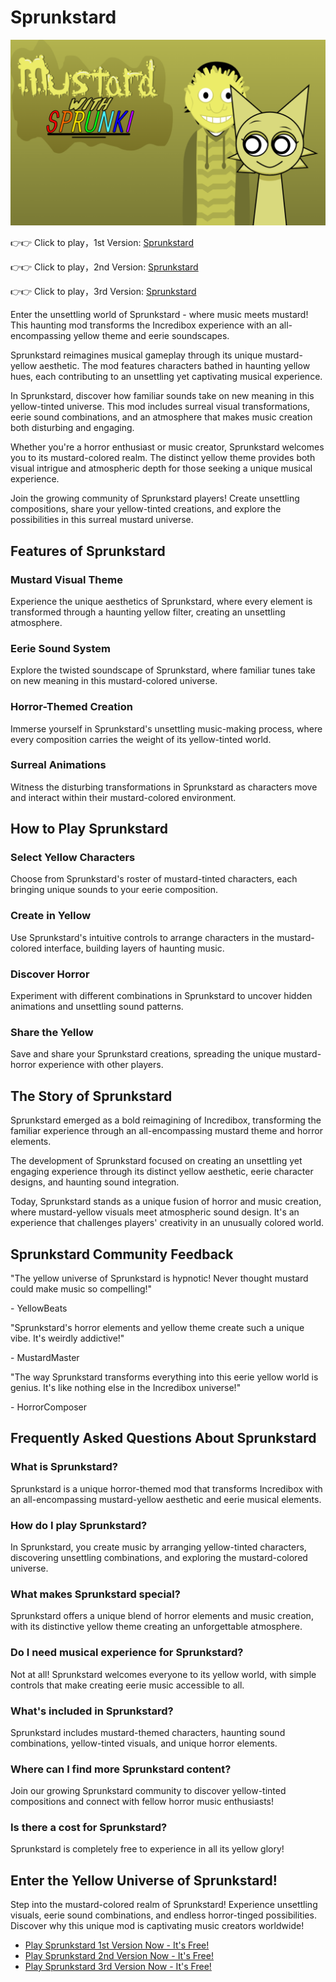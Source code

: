 # Sprunkstard

![Sprunkstard](https://raw.githubusercontent.com/sprunkiscrunkly/sprunkstard/refs/heads/main/sprunkstard.png "Sprunkstard")

👉👉 Click to play，1st Version: [Sprunkstard](https://sprunksters.com/sprunkstard/ "Sprunkstard")

👉👉 Click to play，2nd Version: [Sprunkstard](https://sprunkiscrunkly.com/sprunkstard/ "Sprunkstard")

👉👉 Click to play，3rd Version: [Sprunkstard](https://sprunkipyramixed.com/sprunkstard/ "Sprunkstard")

Enter the unsettling world of Sprunkstard - where music meets mustard! This haunting mod transforms the Incredibox experience with an all-encompassing yellow theme and eerie soundscapes.

Sprunkstard reimagines musical gameplay through its unique mustard-yellow aesthetic. The mod features characters bathed in haunting yellow hues, each contributing to an unsettling yet captivating musical experience.

In Sprunkstard, discover how familiar sounds take on new meaning in this yellow-tinted universe. This mod includes surreal visual transformations, eerie sound combinations, and an atmosphere that makes music creation both disturbing and engaging.

Whether you're a horror enthusiast or music creator, Sprunkstard welcomes you to its mustard-colored realm. The distinct yellow theme provides both visual intrigue and atmospheric depth for those seeking a unique musical experience.

Join the growing community of Sprunkstard players! Create unsettling compositions, share your yellow-tinted creations, and explore the possibilities in this surreal mustard universe.

## Features of Sprunkstard

### Mustard Visual Theme

Experience the unique aesthetics of Sprunkstard, where every element is transformed through a haunting yellow filter, creating an unsettling atmosphere.

### Eerie Sound System

Explore the twisted soundscape of Sprunkstard, where familiar tunes take on new meaning in this mustard-colored universe.

### Horror-Themed Creation

Immerse yourself in Sprunkstard's unsettling music-making process, where every composition carries the weight of its yellow-tinted world.

### Surreal Animations

Witness the disturbing transformations in Sprunkstard as characters move and interact within their mustard-colored environment.

## How to Play Sprunkstard

### Select Yellow Characters

Choose from Sprunkstard's roster of mustard-tinted characters, each bringing unique sounds to your eerie composition.

### Create in Yellow

Use Sprunkstard's intuitive controls to arrange characters in the mustard-colored interface, building layers of haunting music.

### Discover Horror

Experiment with different combinations in Sprunkstard to uncover hidden animations and unsettling sound patterns.

### Share the Yellow

Save and share your Sprunkstard creations, spreading the unique mustard-horror experience with other players.

## The Story of Sprunkstard

Sprunkstard emerged as a bold reimagining of Incredibox, transforming the familiar experience through an all-encompassing mustard theme and horror elements.

The development of Sprunkstard focused on creating an unsettling yet engaging experience through its distinct yellow aesthetic, eerie character designs, and haunting sound integration.

Today, Sprunkstard stands as a unique fusion of horror and music creation, where mustard-yellow visuals meet atmospheric sound design. It's an experience that challenges players' creativity in an unusually colored world.

## Sprunkstard Community Feedback

"The yellow universe of Sprunkstard is hypnotic! Never thought mustard could make music so compelling!"

\- YellowBeats

"Sprunkstard's horror elements and yellow theme create such a unique vibe. It's weirdly addictive!"

\- MustardMaster

"The way Sprunkstard transforms everything into this eerie yellow world is genius. It's like nothing else in the Incredibox universe!"

\- HorrorComposer

## Frequently Asked Questions About Sprunkstard

### What is Sprunkstard?

Sprunkstard is a unique horror-themed mod that transforms Incredibox with an all-encompassing mustard-yellow aesthetic and eerie musical elements.

### How do I play Sprunkstard?

In Sprunkstard, you create music by arranging yellow-tinted characters, discovering unsettling combinations, and exploring the mustard-colored universe.

### What makes Sprunkstard special?

Sprunkstard offers a unique blend of horror elements and music creation, with its distinctive yellow theme creating an unforgettable atmosphere.

### Do I need musical experience for Sprunkstard?

Not at all! Sprunkstard welcomes everyone to its yellow world, with simple controls that make creating eerie music accessible to all.

### What's included in Sprunkstard?

Sprunkstard includes mustard-themed characters, haunting sound combinations, yellow-tinted visuals, and unique horror elements.

### Where can I find more Sprunkstard content?

Join our growing Sprunkstard community to discover yellow-tinted compositions and connect with fellow horror music enthusiasts!

### Is there a cost for Sprunkstard?

Sprunkstard is completely free to experience in all its yellow glory!

## Enter the Yellow Universe of Sprunkstard!

Step into the mustard-colored realm of Sprunkstard! Experience unsettling visuals, eerie sound combinations, and endless horror-tinged possibilities. Discover why this unique mod is captivating music creators worldwide!

- [Play Sprunkstard 1st Version Now - It's Free!](https://sprunksters.com/sprunkstard/)
- [Play Sprunkstard 2nd Version Now - It's Free!](https://sprunkiscrunkly.com/sprunkstard/)
- [Play Sprunkstard 3rd Version Now - It's Free!](https://sprunkipyramixed.com/sprunkstard/)
